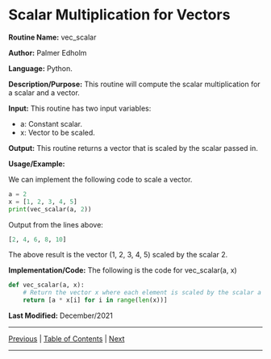 # Scalar Multiplication for Vectors

**Routine Name:** vec_scalar

**Author:** Palmer Edholm

**Language:** Python.

**Description/Purpose:** This routine will compute the scalar multiplication for a scalar and a vector.

**Input:** This routine has two input variables:

* a: Constant scalar.
* x: Vector to be scaled.

**Output:** This routine returns a vector that is scaled by the scalar passed in.

**Usage/Example:**

We can implement the following code to scale a vector.
```python
a = 2
x = [1, 2, 3, 4, 5]
print(vec_scalar(a, 2))
```
Output from the lines above:
```python
[2, 4, 6, 8, 10]
```
The above result is the vector (1, 2, 3, 4, 5) scaled by the scalar 2.

**Implementation/Code:** The following is the code for vec_scalar(a, x)
```python
def vec_scalar(a, x):
    # Return the vector x where each element is scaled by the scalar a
    return [a * x[i] for i in range(len(x))]
```

**Last Modified:** December/2021

<hr>

[Previous](vec_subtract.md)
| [Table of Contents](toc/manual_toc.md)
| [Next](vec_dot_prod.md)

<hr>
